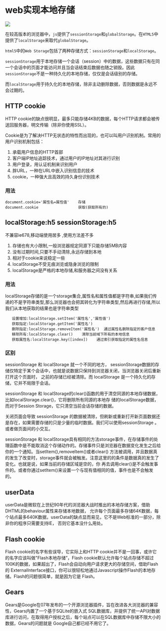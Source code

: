 # web实现本地存储

![](https://sfault-image.b0.upaiyun.com/413/996/4139965407-552fd3b7d6344_articlex)

在较高版本的浏览器中，`js`提供了`sessionStorage`和`globalStorage`。在`HTML5`中提供了`localStorage`来取代`globalStorage`。


`html5`中的`Web Storage`包括了两种存储方式：`sessionStorage`和`localStorage`。


`sessionStorage`用于本地存储一个会话（session）中的数据，这些数据只有在同一个会话中的页面才能访问并且当会话结束后数据也随之销毁。因此`sessionStorage`不是一种持久化的本地存储，仅仅是会话级别的存储。


而`localStorage`用于持久化的本地存储，除非主动删除数据，否则数据是永远不会过期的。




## HTTP cookie

HTTP cookie的缺点很明显，最多只能存储4KB的数据，每个HTTP请求都会被传送回服务器，明文传输（除非你使用SSL）。

Cookie是为了解决HTTP无状态的特性而出现的，也可以叫用户识别机制。常用的用户识别机制包括：

1. 承载用户信息的HTTP首部
2. 客户端IP地址追踪技术，通过用户的IP地址对其进行识别
3. 用户登录，用认证机制来识别用户
4. 胖URL，一种在URL中嵌入识别信息的技术
5. cookie，一种强大且高效的持久身份识别技术

### 用法

	document.cookie='属性名=属性值'    存储
    document.cookie                  获取(获取所有的)

## localStorage:h5 sessionStorage:h5
不兼容ie678,移动端使用居多 ,使用方法差不多
1. 存储也有大小限制,一般浏览器规定同源下只能存储5MB内容
2. 没有过期时间,只要不手动清除,永远存储到本地
3. 相对于cookie来说稳定一些
4. localStorage不受无痕浏览或隐身浏览的限制
5. localStorage是严格的本地存储,和服务器之间没有关系

### 用法

localStorage存储的是一个storage集合,属性名和属性值都是字符串,如果我们传递的不是字符串类型,那么浏览器也会把其转化为字符串类型,然后再进行存储,所以我们从本地获取的结果也是字符串类型

 	   设置增加:localStorage.setItem('属性名','属性值')
       获取指定:localStorage.getItem('属性名')
       删除指定:localStorage.removeItem('属性名')  通过属性名删除指定的客户信息
       移除所有:localStorage.clear()    清除当前域下所有的本地信息
       获取属性名:localStorage.key([index])    通过索引获取指定的属性名信息

### 区别

sessionStorage 和 localStorage 就一个不同的地方， sessionStorage数据的存储仅特定于某个会话中，也就是说数据只保持到浏览器关闭，当浏览器关闭后重新打开这个页面时， 之前的存储已经被清除。而 localStorage 是一个持久化的存储，它并不局限于会话。

sessionStorage 和 localStorage的clear()函数的用于清空同源的本地存储数据，比如localStorage.clear()，它将删除所有同源的本地存 储的localStorage数据，而对于Session Storage，它只清空当前会话存储的数据。

关闭页面会导致 sessionStorage 的数据被清除，但刷新或重新打开新页面数据还是存在，如果需要存储的只是少量的临时数据。我们可以使用sessionStorage 。或者做页面间的小交互。

sessionStorage 和 localStorage具有相同的方法storage事件，在存储事件的处理函数中是不能取消这个存储动作的。存储事件只是浏览器在数据变化发生之后给 你的一个通知。当setItem(),removeItem()或者clear() 方法被调用，并且数据真的发生了改变时，storage事件就会被触发。注意这里的的条件是数据真的发生了变化。也就是说，如果当前的存储区域是空的，你 再去调用clear()是不会触发事件的。或者你通过setItem()来设置一个与现有值相同的值，事件也是不会触发的。


## userData

userData是微软在上世纪90年代的浏览器大战时推出的本地存储方案，借助DHTML的behaviour属性来存储本地数据， 允许每个页面最多存储64K数据，每个站点最多640K数据，userData的缺点显而易见，它不是Web标准的一部分，除非你的程序只需要支持IE， 否则它基本没什么用处。

## Flash cookie
Flash cookie的名字有些误导，它实际上和HTTP cookie并不是一回事，或许它的名字应该叫做"Flash本地存储”，Flash cookie默认允许每个站点存储不超过100K的数据，如果超出了，Flash会自动向用户请求更大的存储空间，借助Flash的 ExternalInterface接口，你可以很轻松地通过Javascript操作Flash的本地存储。Flash的问题很简单，就是因为它是 Flash。

## Gears
Gears是Google在07年发布的一个开源浏览器插件，旨在改进各大浏览器的兼容性，Gears内置了一个基于SQLite的嵌入式 SQL数据库，并提供了统一API对数据库进行访问，在取得用户授权之后，每个站点可以在SQL数据库中存储不限大小的数据，Gears的问题就是 Google自己都已经不用它了。

